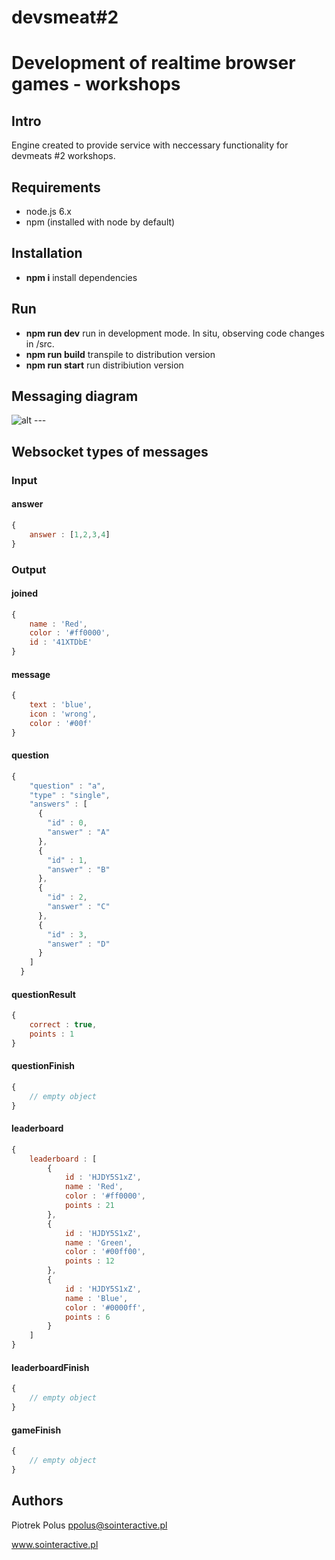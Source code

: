 # devsmeat#2
# Development of realtime browser games - workshops

## Intro

Engine created to provide service with neccessary functionality for devmeats #2 workshops.

## Requirements

- node.js 6.x
- npm (installed with node by default)

## Installation

- **npm i** install dependencies

## Run

- **npm run dev** run in development mode. In situ, observing code changes in /src.
- **npm run build** transpile to distribution version
- **npm run start** run distribiution version

## Messaging diagram

![alt ---](https://raw.githubusercontent.com/piopik/devsmeat2-engine/master/docs/diagram.jpg)

## Websocket types of messages

### Input

#### answer

```javascript
{
    answer : [1,2,3,4]
}
```

### Output

#### joined

```javascript
{
    name : 'Red',
    color : '#ff0000',
    id : '41XTDbE'
}
```

#### message

```javascript
{
    text : 'blue',
    icon : 'wrong',
    color : '#00f'
}
```

#### question

```javascript
{
    "question" : "a",
    "type" : "single",
    "answers" : [
      {
        "id" : 0,
        "answer" : "A"
      },
      {
        "id" : 1,
        "answer" : "B"
      },
      {
        "id" : 2,
        "answer" : "C"
      },
      {
        "id" : 3,
        "answer" : "D"
      }
    ]
  }
```

#### questionResult

```javascript
{
    correct : true,
    points : 1
}
```

#### questionFinish

```javascript
{
    // empty object
}
```

#### leaderboard

```javascript
{
    leaderboard : [
        {
            id : 'HJDY5S1xZ',
            name : 'Red',
            color : '#ff0000',
            points : 21
        },
        {
            id : 'HJDY5S1xZ',
            name : 'Green',
            color : '#00ff00',
            points : 12
        },
        {
            id : 'HJDY5S1xZ',
            name : 'Blue',
            color : '#0000ff',
            points : 6
        }
    ]
}
```

#### leaderboardFinish

```javascript
{
    // empty object
}
```

#### gameFinish

```javascript
{
    // empty object
}
```

## Authors

Piotrek Polus <ppolus@sointeractive.pl>

www.sointeractive.pl